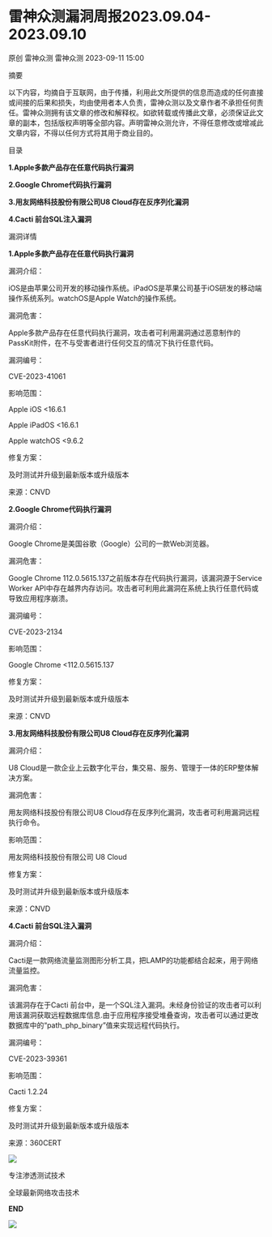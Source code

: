 #  雷神众测漏洞周报2023.09.04-2023.09.10   
原创 雷神众测  雷神众测   2023-09-11 15:00  
  
摘要  
  
  
以下内容，均摘自于互联网，由于传播，利用此文所提供的信息而造成的任何直接或间接的后果和损失，均由使用者本人负责，雷神众测以及文章作者不承担任何责任。雷神众测拥有该文章的修改和解释权。如欲转载或传播此文章，必须保证此文章的副本，包括版权声明等全部内容。声明雷神众测允许，不得任意修改或增减此文章内容，不得以任何方式将其用于商业目的。  
  
  
目录  
  
**1.Apple多款产品存在任意代码执行漏洞**  
  
**2.Google Chrome代码执行漏洞**  
  
**3.用友网络科技股份有限公司U8 Cloud存在反序列化漏洞**  
  
**4.Cacti 前台SQL注入漏洞**  
  
  
漏洞详情  
  
**1.Apple多款产品存在任意代码执行漏洞**  
  
  
漏洞介绍：  
  
iOS是由苹果公司开发的移动操作系统。iPadOS是苹果公司基于iOS研发的移动端操作系统系列。watchOS是Apple Watch的操作系统。  
  
  
漏洞危害：  
  
Apple多款产品存在任意代码执行漏洞，攻击者可利用漏洞通过恶意制作的PassKit附件，在不与受害者进行任何交互的情况下执行任意代码。  
  
  
漏洞编号：  
  
CVE-2023-41061  
  
  
影响范围：  
  
Apple iOS <16.6.1  
  
Apple iPadOS <16.6.1  
  
Apple watchOS <9.6.2  
  
  
修复方案：  
  
及时测试并升级到最新版本或升级版本  
  
  
来源：CNVD  
  
**2.Google Chrome代码执行漏洞**  
  
  
漏洞介绍：  
  
Google Chrome是美国谷歌（Google）公司的一款Web浏览器。  
  
  
漏洞危害：  
  
Google Chrome 112.0.5615.137之前版本存在代码执行漏洞，该漏洞源于Service Worker API中存在越界内存访问。攻击者可利用此漏洞在系统上执行任意代码或导致应用程序崩溃。  
  
  
漏洞编号：  
  
CVE-2023-2134  
  
  
影响范围：  
  
Google Chrome <112.0.5615.137  
  
  
修复方案：  
  
及时测试并升级到最新版本或升级版本  
  
  
来源：CNVD  
  
  
**3.用友网络科技股份有限公司U8 Cloud存在反序列化漏洞**  
  
  
漏洞介绍：  
  
U8 Cloud是一款企业上云数字化平台，集交易、服务、管理于一体的ERP整体解决方案。  
  
  
漏洞危害：  
  
用友网络科技股份有限公司U8 Cloud存在反序列化漏洞，攻击者可利用漏洞远程执行命令。  
  
  
影响范围：  
  
用友网络科技股份有限公司 U8 Cloud  
  
  
修复方案：  
  
及时测试并升级到最新版本或升级版本  
  
  
来源：CNVD  
  
  
**4.Cacti 前台SQL注入漏洞**  
  
  
漏洞介绍：  
  
Cacti是一款网络流量监测图形分析工具，把LAMP的功能都结合起来，用于网络流量监控。  
  
  
漏洞危害：  
  
该漏洞存在于Cacti 前台中，是一个SQL注入漏洞。未经身份验证的攻击者可以利用该漏洞获取远程数据库信息.由于应用程序接受堆叠查询，攻击者可以通过更改数据库中的“path_php_binary”值来实现远程代码执行。  
  
  
漏洞编号：  
  
CVE-2023-39361  
  
  
影响范围：  
  
Cacti 1.2.24  
  
  
修复方案：  
  
及时测试并升级到最新版本或升级版本  
  
  
来源：360CERT  
  
  
  
  
  
  
![](https://mmbiz.qpic.cn/mmbiz_jpg/HxO8NorP4JV7Fyc2G6MvhfdbaibJEmGNufhhgLSR9cceGUH7lsolHoiaJtMUkWKK0cU5CibQc2zgOHBRvEiand8ic0Q/640?wx_fmt=jpeg "")  
  
专注渗透测试技术  
  
全球最新网络攻击技术  
  
  
**END**  
  
![](https://mmbiz.qpic.cn/mmbiz_jpg/HxO8NorP4JV7Fyc2G6MvhfdbaibJEmGNuFria7blSxpZC29ziaRhSXgESX8dpwITXeGwibOxvKzHOSjaibbgqGKEQvQ/640?wx_fmt=jpeg "")  
  
  
  
